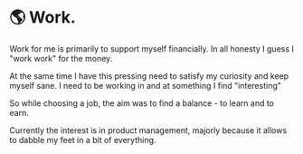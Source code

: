 # 🌎 Work.

Work for me is primarily to support myself financially. In all honesty I guess I "work work" for the money.&#x20;

At the same time I have this pressing need to satisfy my curiosity and keep myself sane. I need to be working in and at something I find "interesting"&#x20;

So while choosing a job, the aim was to find a balance - to learn and to earn.&#x20;

Currently the interest is in product management, majorly because it allows to dabble my feet in a bit of everything.&#x20;
